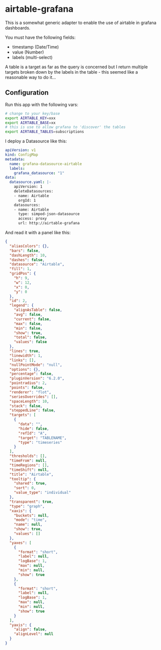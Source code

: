 # airtable-grafana

This is a somewhat generic adapter to enable the use of airtable in grafana
dashboards.

You must have the following fields:

* timestamp (Date/Time)
* value (Number)
* labels (multi-select)

A table is a target as far as the query is concerned but I return multiple
targets broken down by the labels in the table - this seemed like a reasonable
way to do it...

## Configuration

Run this app with the following vars:

```sh
# change to your key/base
export AIRTABLE_KEY=xxx
export AIRTABLE_BASE=xx
# this is use to allow grafana to 'discover' the tables
export AIRTABLE_TABLES=subscriptions
```

I deploy a Datasource like this:

```yaml
apiVersion: v1
kind: ConfigMap
metadata:
  name: grafana-datasource-airtable
  labels:
    grafana_datasource: "1"
data:
  datasource.yaml: |-
    apiVersion: 1
    deleteDatasources:
    - name: Airtable
      orgId: 1
    datasources:
    - name: Airtable
      type: simpod-json-datasource
      access: proxy
      url: http://airtable-grafana
```

And read it with a panel like this:

```json
{
  "aliasColors": {},
  "bars": false,
  "dashLength": 10,
  "dashes": false,
  "datasource": "Airtable",
  "fill": 1,
  "gridPos": {
    "h": 9,
    "w": 12,
    "x": 0,
    "y": 0
  },
  "id": 2,
  "legend": {
    "alignAsTable": false,
    "avg": false,
    "current": false,
    "max": false,
    "min": false,
    "show": true,
    "total": false,
    "values": false
  },
  "lines": true,
  "linewidth": 1,
  "links": [],
  "nullPointMode": "null",
  "options": {},
  "percentage": false,
  "pluginVersion": "6.2.0",
  "pointradius": 2,
  "points": false,
  "renderer": "flot",
  "seriesOverrides": [],
  "spaceLength": 10,
  "stack": false,
  "steppedLine": false,
  "targets": [
    {
      "data": "",
      "hide": false,
      "refId": "A",
      "target": "TABLENAME",
      "type": "timeseries"
    }
  ],
  "thresholds": [],
  "timeFrom": null,
  "timeRegions": [],
  "timeShift": null,
  "title": "Airtable",
  "tooltip": {
    "shared": true,
    "sort": 0,
    "value_type": "individual"
  },
  "transparent": true,
  "type": "graph",
  "xaxis": {
    "buckets": null,
    "mode": "time",
    "name": null,
    "show": true,
    "values": []
  },
  "yaxes": [
    {
      "format": "short",
      "label": null,
      "logBase": 1,
      "max": null,
      "min": null,
      "show": true
    },
    {
      "format": "short",
      "label": null,
      "logBase": 1,
      "max": null,
      "min": null,
      "show": true
    }
  ],
  "yaxis": {
    "align": false,
    "alignLevel": null
  }
}
```

